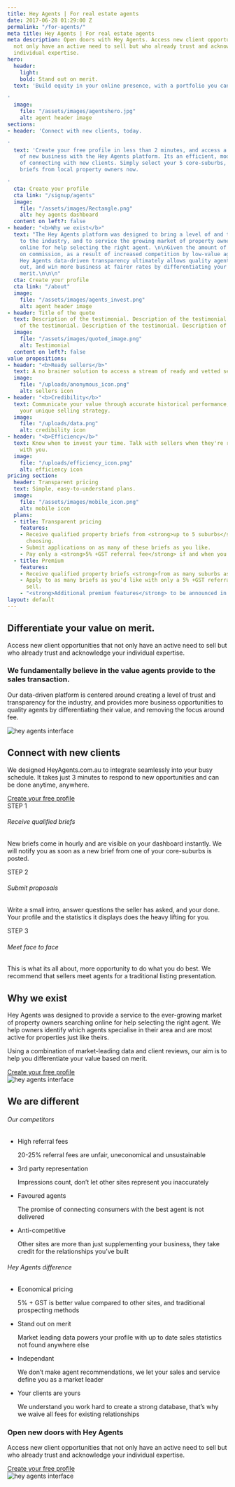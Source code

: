 ```yaml
---
title: Hey Agents | For real estate agents
date: 2017-06-28 01:29:00 Z
permalink: "/for-agents/"
meta title: Hey Agents | For real estate agents
meta description: Open doors with Hey Agents. Access new client opportunities that
  not only have an active need to sell but who already trust and acknowledge your
  individual expertise.
hero:
  header:
    light: 
    bold: Stand out on merit.
  text: 'Build equity in your online presence, with a portfolio you can be proud of.

'
  image:
    file: "/assets/images/agentshero.jpg"
    alt: agent header image
sections:
- header: 'Connect with new clients, today.

'
  text: 'Create your free profile in less than 2 minutes, and access a steady stream
    of new business with the Hey Agents platform. Its an efficient, modern method
    of connecting with new clients. Simply select your 5 core-suburbs, and start receiving
    briefs from local property owners now.

'
  cta: Create your profile
  cta link: "/signup/agents"
  image:
    file: "/assets/images/Rectangle.png"
    alt: hey agents dashboard
  content on left?: false
- header: "<b>Why we exist</b>"
  text: "The Hey Agents platform was designed to bring a level of and transparency
    to the industry, and to service the growing market of property owners searching
    online for help selecting the right agent. \n\nGiven the amount of downward pressure
    on commission, as a result of increased competition by low-value agents, we believe
    Hey Agents data-driven transparency ultimately allows quality agents to stand
    out, and win more business at fairer rates by differentiating your service on
    merit.\n\n\n"
  cta: Create your profile
  cta link: "/about"
  image:
    file: "/assets/images/agents_invest.png"
    alt: agent header image
- header: Title of the quote
  text: Description of the testimonial. Description of the testimonial. Description
    of the testimonial. Description of the testimonial. Description of the testimonial.
  image:
    file: "/assets/images/quoted_image.png"
    alt: Testimonial
  content on left?: false
value propositions:
- header: "<b>Ready sellers</b>"
  text: A no brainer solution to access a stream of ready and vetted sellers.
  image:
    file: "/uploads/anonymous_icon.png"
    alt: sellers icon
- header: "<b>Credibility</b>"
  text: Communicate your value through accurate historical performance, reviews &
    your unique selling strategy.
  image:
    file: "/uploads/data.png"
    alt: credibility icon
- header: "<b>Efficiency</b>"
  text: Know when to invest your time. Talk with sellers when they're ready to talk
    with you.
  image:
    file: "/uploads/efficiency_icon.png"
    alt: efficiency icon
pricing section:
  header: Transparent pricing
  text: Simple, easy-to-understand plans.
  image:
    file: "/assets/images/mobile_icon.png"
    alt: mobile icon
  plans:
  - title: Transparent pricing
    features:
    - Receive qualified property briefs from <strong>up to 5 suburbs</strong> of your
      choosing.
    - Submit applications on as many of these briefs as you like.
    - Pay only a <strong>5% +GST referral fee</strong> if and when you sell the property.
  - title: Premium
    features:
    - Receive qualified property briefs <strong>from as many suburbs as you like</strong>.
    - Apply to as many briefs as you'd like with only a 5% +GST referral fee if you
      sell.
    - "<strong>Additional premium features</strong> to be announced in the near future."
layout: default
---
```


<section class="agents-hero">
    <div class="regular-container">
      <h1 class="mb-3 pt-5" >Differentiate your value on merit.</h1>
      <p class="sub-headline" data-wow-delay="0.3s">
        Access new client opportunities that not only have an active need to sell but who already trust and acknowledge your individual expertise.
      </p>
    </div>
  </section>

  <section class="padded-section about-section-2">
    <div class="small-container text-center wow">
      <h3 class="px-5 mb-4">We fundamentally believe in the value agents provide to the sales transaction.</h3>
      <p>Our data-driven platform is centered around creating a level of trust
        and transparency for the industry, and provides more business opportunities
        to quality agents by differentiating their value, and removing the focus around fee.
      </p>
    </div>
    <div class="regular-container feature-section mobile-centered">
      <div class="row">
        <div class="col-xs-12 col-sm-6 line-bottom">
          <img src="/assets/img/mobile-ui-preview.jpg" alt="hey agents interface" class="mobile-ui-image">
        </div>
        <div class="col-xs-12 col-sm-6">
          <h2 class="wow fadeInUp">Connect with new clients</h2>
          <p class="medium-margin-bottom wow fadeInUp" data-wow-delay="0.3s">We designed HeyAgents.com.au to integrate seamlessly into your busy schedule.
            It takes just 3 minutes to respond to new opportunities and can be
            done anytime, anywhere.
          </p>
          <a href="/signup/agents" class="button primary big wow fadeInUp" data-wow-delay="0.6s">Create your free profile</a>
        </div>
      </div>
    </div>
    <div class="regular-container text-center">
      <div class="row medium-margin-top">
        <div class="col-xs-12 col-sm-4 one-step text-center wow fadeInUp" style="visibility: visible; animation-name: fadeInUp;">
          <div class="step-number">
            STEP 1
          </div>
          <h6>Receive qualified briefs</h6>
          <p class="mt-3">New briefs come in hourly and are visible on your dashboard instantly. We will notify you as soon as a new brief from one of your core-suburbs is posted.

</p>
        </div>
        <div class="col-xs-12 col-sm-4 one-step text-center wow fadeInUp" data-wow-delay="0.3s" style="visibility: visible; animation-delay: 0.3s; animation-name: fadeInUp;">
          <div class="step-number">
            STEP 2
          </div>
          <h6>Submit proposals</h6>
          <p class="mt-3">Write a small intro, answer questions the seller has asked, and your done. Your profile and the statistics it displays does the heavy lifting for you.

</p>
        </div>
        <div class="col-xs-12 col-sm-4 one-step text-center wow fadeInUp" data-wow-delay="0.6s" style="visibility: visible; animation-delay: 0.6s; animation-name: fadeInUp;">
          <div class="step-number">
            STEP 3
          </div>
          <h6>Meet face to face</h6>
          <p class="mt-3">This is what its all about, more opportunity to do what you do best. We recommend that sellers meet agents for a traditional listing presentation.

</p>
        </div>
      </div>
    </div>
    <div class="regular-container top-bottom-borders">
      <div class="row">
        <div class="col-xs-12 col-sm-5">
          <h2>Why we exist</h2>
          <p class="medium-margin-top">Hey Agents was designed to provide a service to the ever-growing
            market of property owners searching online for help selecting the
            right agent. We help owners identify which agents specialise in
            their area and are most active for properties just like theirs.
          </p>
          <p class="medium-margin-bottom">Using a combination of market-leading data and client reviews, our
            aim is to help you differentiate your value based on merit.
          </p>
          <a href="/signup/agents" class="button primary big wow fadeInUp" >Create your free profile</a>
        </div>
        <div class="col-xs-12 col-sm-7">
          <img src="/assets/img/browser-ui-agents.jpg" alt="hey agents interface" class="browser-ui-image">
        </div>
      </div>
    </div>
    <div class="agents-diff regular-container">
      <h2>We are different</h2>
      <div class="row">
        <div class="col-xs-12 col-sm-6 wow fadeInUp" >
        <div class="card-item traditional">
          <h6 class="no-margin">Our competitors</h6>
          <ul>
            <li>
              <span>High referral fees</span>
              <p>20-25% referral fees are unfair, uneconomical and unsustainable</p>
            </li>
            <li>
               <span>3rd party representation</span>
              <p>Impressions count, don’t let other sites represent you inaccurately</p>
            </li>
            <li>
               <span>Favoured agents</span>
              <p>The promise of connecting consumers with the best agent is not delivered</p>
            </li>
            <li>
               <span>Anti-competitive</span> 
              <p>Other sites are more than just supplementing your business, they take credit for the relationships you’ve built</p>
            </li>
          </ul>
        </div>
      </div>
      <div class="col-xs-12 col-sm-6 wow fadeInUp" data-wow-delay="0.3s">
        <div class="card-item heyagents">
          <h6 class="no-margin">Hey Agents difference</h6>
          <ul>
            <li>
              <span>Economical pricing</span> 
              <p>5% + GST is better value compared to other sites, and traditional prospecting methods</p>
            </li>
            <li>
               <span>Stand out on merit</span>
              <p>Market leading data powers your profile with up to date sales statistics not found anywhere else</p>
            </li>
            <li>
               <span>Independant</span>
              <p>We don’t make agent recommendations, we let your sales and service define you as a market leader</p>
            </li>
            <li>
               <span>Your clients are yours</span>
              <p>We understand you work hard to create a strong database, that’s why we waive all fees for existing relationships</p>
            </li>
          </ul>
        </div>
      </div>
      </div>
    </div>
  </section>

  <section class="last-cta-section-agents">
    <div class="regular-container">
      <div class="row">
        <div class="col-xs-12 col-sm-6">
          <h3 class="large-margin-top wow fadeInUp" >Open new doors with Hey Agents</h3>
          <p class="medium-margin-bottom wow fadeInUp" data-wow-delay="0.3s">Access new client opportunities that not only have an active need
            to sell but who already trust and acknowledge your individual expertise.
          </p>
          <a href="/signup/agents" class="button primary big wow fadeInUp" data-wow-delay="0.6s">Create your free profile</a>
        </div>
        <div class="col-xs-12 col-sm-6">
          <img src="/assets/img/mobile-ui-agents-2.jpg" alt="hey agents interface" class="cta-section-image">
        </div>
      </div>
    </div>
  </section>
